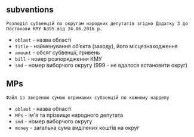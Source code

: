 ## subventions
    Розподіл субвенцій по округам народних депутатів згідно Додатку 3 до Постанови КМУ №395 від 24.06.2016 р.
* ```oblast``` - назва області
* ```title``` - найменування об’єкта (заходу), його місцезнаходження
* ```amount``` - обсяг субвенції, гривень
* ```bill``` - ноиер розпорядження КМУ
* ```smd``` - номер виборчого округу (999 - не вдалося встановити округ)

## MPs
    Файл із зведеною сумою отриманих субвенцій по кожному нардепу
* ```oblast``` - назва області
* ```MPs``` - ім'я та прізвище народного депутата
* ```smd``` - номер виборчого округу
* ```money``` - загальна сума виділених коштів на округ

